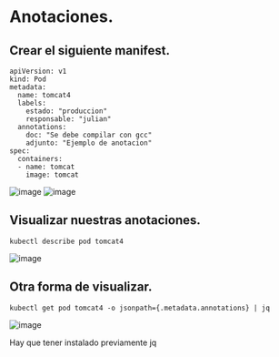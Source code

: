 # Anotaciones.
## Crear el siguiente manifest.
```
apiVersion: v1
kind: Pod
metadata:
  name: tomcat4
  labels:
    estado: "produccion"
    responsable: "julian"
  annotations:
    doc: "Se debe compilar con gcc"
    adjunto: "Ejemplo de anotacion"
spec:
  containers:
  - name: tomcat
    image: tomcat
```
![image](https://github.com/user-attachments/assets/8a702be0-d6cb-47d7-913c-ba0954690c34)
![image](https://github.com/user-attachments/assets/4308c0c7-0bdb-45c1-a868-bf2b029d8811)

## Visualizar nuestras anotaciones.
```
kubectl describe pod tomcat4
```
![image](https://github.com/user-attachments/assets/f9e7851f-3978-4c22-98d0-21996d376d57)

## Otra forma de visualizar.
```
kubectl get pod tomcat4 -o jsonpath={.metadata.annotations} | jq
```
![image](https://github.com/user-attachments/assets/3a6b02cc-1dcc-49b5-989a-faf7b32fd0ee)

Hay que tener instalado previamente jq
